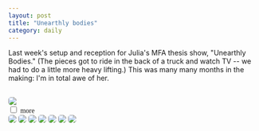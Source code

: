 ```yaml
---
layout: post
title: "Unearthly bodies"
category: daily
---
```

<p></p>
Last week's setup and reception for Julia's MFA thesis show, "Unearthly Bodies." (The pieces got to ride in the back of a truck and watch TV -- we had to do a little more heavy lifting.) This was many many months in the making: I'm in total awe of her.
<p></p>

<img src="{{ ASSET_PATH }}/images/02.jpg" class="img-rounded" style="border-radius: 5px; display: block; margin-left: auto; margin-right: auto; margin-top: 30px;">

<div class="imageBox">
                <input type="checkbox" class="toggle" id="check-pic1" />
                <label for="check-pic1">
                <span style="font-family: 'ChunkFive';">more</span> <i class="icon-caret-down"></i>
                </label>
                <div>

<img src="{{ ASSET_PATH }}/images/01.jpg" class="img-rounded" style="border-radius: 5px;">
<img src="{{ ASSET_PATH }}/images/04.jpg" class="img-rounded" style="border-radius: 5px;">
<img src="{{ ASSET_PATH }}/images/03.jpg" class="img-rounded" style="border-radius: 5px;">
<img src="{{ ASSET_PATH }}/images/05.jpg" class="img-rounded" style="border-radius: 5px;">
<img src="{{ ASSET_PATH }}/images/06.jpg" class="img-rounded" style="border-radius: 5px;">
<img src="{{ ASSET_PATH }}/images/07.jpg" class="img-rounded" style="border-radius: 5px;">
<img src="{{ ASSET_PATH }}/images/08.jpg" class="img-rounded" style="border-radius: 5px;">

</div>
            </div>
